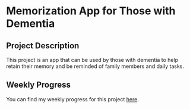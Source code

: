 # Memorization App for Those with Dementia

## Project Description

This project is an app that can be used by those with dementia to help retain their memory and be reminded of family members and daily tasks.

## Weekly Progress

You can find my weekly progress for this project [here](https://connor-cruz.github.io/dementia-app/weekly-progress/).